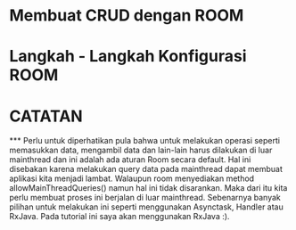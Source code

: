 # Membuat CRUD dengan ROOM

# Langkah - Langkah Konfigurasi ROOM




# CATATAN
*** Perlu untuk diperhatikan pula bahwa untuk melakukan operasi seperti memasukkan data,
    mengambil data dan lain-lain harus dilakukan di luar mainthread dan ini adalah ada aturan Room secara default.
    Hal ini disebakan karena melakukan query data pada mainthread dapat membuat aplikasi kita menjadi lambat.
    Walaupun room menyediakan method allowMainThreadQueries() namun hal ini tidak disarankan.
    Maka dari itu kita perlu membuat proses ini berjalan di luar mainthread. Sebenarnya banyak pilihan untuk melakukan ini seperti menggunakan Asynctask, Handler atau RxJava.
    Pada tutorial ini saya akan menggunakan RxJava :).


